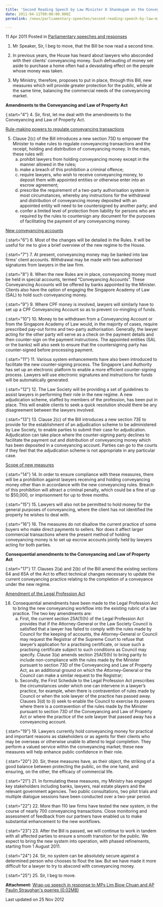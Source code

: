 ```yaml
---
title: 'Second Reading Speech by Law Minister K Shanmugam on the Conveyancing (Miscellaneous Amendments) Bill'
date: 2011-04-11T00:00:00.000Z
permalink: /news/parliamentary-speeches/second-reading-speech-by-law-minister-k-shanmugam-on-the-conveyancing-miscellaneous-amendments/

---
```



11 Apr 2011 Posted in [Parliamentary speeches and responses](/news/parliamentary-speeches) 


1. Mr Speaker, Sir, I beg to move, that the Bill be now read a second time.


2. In previous years, the House has heard about lawyers who absconded with their clients’ conveyancing money. Such defrauding of money set aside to purchase a home often had a devastating effect on the people whose money was taken.

3. My Ministry, therefore, proposes to put in place, through this Bill, new measures which will provide greater protection for the public, while at the same time, balancing the commercial needs of the conveyancing market. 

**Amendments to the Conveyancing and Law of Property Act**

{:start="4"}
4. Sir, first, let me deal with the amendments to the Conveyancing and Law of Property Act.

<u>Rule-making powers to regulate conveyancing transactions</u>

<ol start="5">
<li>  Clause 2(c) of the Bill introduces a new section 73D to empower the Minister to make rules to regulate conveyancing transactions and the receipt, holding and distribution of conveyancing money.  In the main, these rules will:
<ol style="list-style-type: lower-alpha">

<li>prohibit lawyers from holding conveyancing money except in the manner allowed in the rules; </li>

<li>make a breach of this prohibition a criminal offence; </li>

<li>require lawyers, who wish to receive conveyancing money, to deposit them with appointed entities or otherwise enter into an escrow agreement; </li>

<li>prescribe the requirement of a two-party authorisation system in most circumstances, whereby any instructions for the withdrawal and distribution of conveyancing money deposited with an appointed entity will need to be countersigned by another party; and </li>

<li>confer a limited level of protection from liability for persons who are required by the rules to countersign any document for the purposes of facilitating the payment of any conveyancing money.</li>


</ol>

</li>
</ol>


<u>New conveyancing accounts</u>

{:start="6"}
6. Most of the changes will be detailed in the Rules.  It will be useful for me to give a brief overview of the new regime to the House. 

{:start="7"}
7. At present, conveyancing money may be banked into law firms’ client accounts. Withdrawal may be made with two authorised signatures from lawyers in the law firm. 

{:start="8"}
8. When the new Rules are in place, conveyancing money must be held in special accounts, termed “Conveyancing Accounts”. These Conveyancing Accounts will be offered by banks appointed by the Minister.  Clients also have the option of engaging the Singapore Academy of Law (SAL) to hold such conveyancing money.

{:start="9"}
9. Where CPF money is involved, lawyers will similarly have to set up a CPF Conveyancing Account so as to prevent co-mingling of funds.

{:start="10"}
10. Money to be withdrawn from a Conveyancing Account or from the Singapore Academy of Law would, in the majority of cases, require prescribed pay-out forms and two-party authorisation. Generally, the lawyer acting for the other party will serve as a check on the payment details and then counter-sign on the payment instructions.  The appointed entities (SAL or the banks) will also seek to ensure that the countersigning party has counter-signed before processing payment. 

{:start="11"}
11. Various system enhancements have also been introduced to facilitate the new counter-signing process.  The Singapore Land Authority has set up an electronic platform to enable a more efficient counter-signing process. Lawyers will use electronic signatures and instructions for funds will be automatically generated. 

{:start="12"}
12. The Law Society will be providing a set of guidelines to assist lawyers in performing their role in the new regime. A new adjudication scheme, staffed by members of the profession, has been put in place.  This will enable clients to seek a quick resolution should there be any disagreement between the lawyers involved. 

{:start="13"}
13. Clause 2(c) of the Bill introduces a new section 73E to provide for the establishment of an adjudication scheme to be administered by Law Society, to enable parties to submit their case for adjudication.  Adjudication can take place where the counter-signing party declines to facilitate the payment out and distribution of conveyancing money which has been deposited in a conveyancing account.  Parties can go to the courts if they feel that the adjudication scheme is not appropriate in any particular case.


<u>Scope of new measures</u>

{:start="14"}
14. In order to ensure compliance with these measures, there will be a prohibition against lawyers receiving and holding conveyancing money other than in accordance with the new conveyancing rules. Breach of this prohibition will attract a criminal penalty, which could be a fine of up to $50,000, or imprisonment for up to three months. 

{:start="15"}
15. Lawyers will also not be permitted to hold money for the general purposes of conveyancing, where the client has not identified the property he wishes to deal with.

{:start="16"}
16. The measures do not disallow the current practice of some buyers who make direct payments to sellers.  Nor does it affect larger commercial transactions where the present method of holding conveyancing money is to set up escrow accounts jointly held by lawyers acting for both parties.


**Consequential amendments to the Conveyancing and Law of Property Act**

{:start="17"}
17. Clauses 2(a) and 2(b) of the Bill amend the existing sections 64 and 65A of the Act to effect technical changes necessary to update the current conveyancing practice relating to the completion of a conveyance under the new regime.


<u>Amendment of the Legal Profession Act</u>

<ol start="18">
<li>  Consequential amendments have been made to the Legal Profession Act to bring the new conveyancing workflow into the existing rubric of a law practice.  The two key amendments are:
<ol style="list-style-type: lower-alpha">
<li>First, the current section 25A(1)(h) of the Legal Profession Act provides that if the Attorney-General or the Law Society Council is satisfied that a lawyer has failed to comply with the rules made by Council for the keeping of accounts, the Attorney-General or Council may request the Registrar of the Supreme Court to refuse that lawyer’s application for a practising certificate, or issue such a practising certificate subject to such conditions as Council may specify. Clause 3(a) amends section 25A(1)(h) to bring parity to include non-compliance with the rules made by the Minister pursuant to section 73D of the Conveyancing and Law of  Property Act, as an additional ground on which the Attorney-General or the Council can make a similar request to the Registrar;</li>

<li>Secondly, the First Schedule to the Legal Profession Act prescribes the circumstances under which one can intervene in a lawyer’s practice, for example, when there is contravention of rules made by Council or when the sole lawyer of the practice has passed away. Clauses 3(d) to (i) seek to enable the Council to exercise its powers where there is a contravention of the rules made by the Minister pursuant to section 73D of the Conveyancing and Law of Property Act or where the practice of the sole lawyer that passed away has a conveyancing account. </li>

</ol>
</li>
</ol>


{:start="19"}
19. Lawyers currently hold conveyancing money for practical and important reasons as stakeholders or as agents for their clients who may be overseas or otherwise unable to attend to legal completion.  They perform a valued service within the conveyancing market; these new measures will help enhance public confidence in their role.


{:start="20"}
20. Sir, these measures have, as their object, the striking of a good balance between protecting the public, on the one hand, and ensuring, on the other, the efficacy of commercial life. 


{:start="21"}
21. In formulating these measures, my Ministry has engaged key stakeholders including banks, lawyers, real estate players and the relevant government agencies. Two public consultations, two pilot trials and multiple dialogue sessions have been conducted over a two-year period. 


{:start="22"}
22. More than 110 law firms have tested the new system, in the course of nearly 700 conveyancing transactions.  Close monitoring and assessment of feedback from our partners have enabled us to make substantial enhancement to the new workflows. 


{:start="23"}
23. After the Bill is passed, we will continue to work in tandem with all affected parties to ensure a smooth transition for the public. We expect to bring the new system into operation, with phased refinements, starting from 1 August 2011.


{:start="24"}
24. Sir, no system can be absolutely secure against a determined person who chooses to flout the law.  But we have made it more difficult for a lawyer to try to abscond with conveyancing money.


{:start="25"}
25. Sir, I beg to move.


**Attachment:**
[Wrap-up speech in response to MPs Lim Biow Chuan and AP Paulin Straughan's queries (0.02MB)](/files/news/parliamentary-speeches/2011/04/linkclick0497.pdf)


<p class="right-side-updated">Last updated on 25 Nov 2012</p> 

